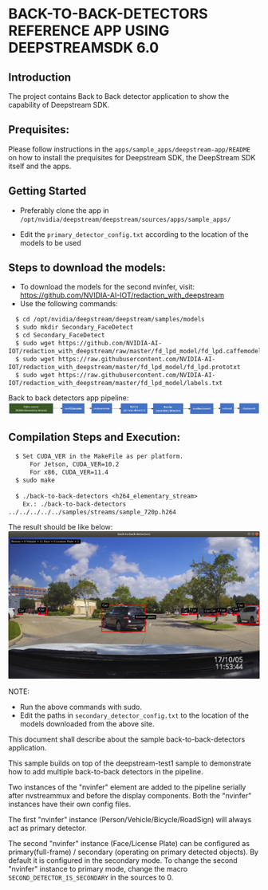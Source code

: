 # BACK-TO-BACK-DETECTORS REFERENCE APP USING DEEPSTREAMSDK 6.0

## Introduction

The project contains Back to Back detector application to show the
capability of Deepstream SDK.

## Prequisites:

Please follow instructions in the `apps/sample_apps/deepstream-app/README` on how
to install the prequisites for Deepstream SDK, the DeepStream SDK itself and the
apps.

## Getting Started

-   Preferably clone the app in
    `/opt/nvidia/deepstream/deepstream/sources/apps/sample_apps/`

-   Edit the `primary_detector_config.txt` according to the location of the models to be used

## Steps to download the models:

-   To download the models for the second nvinfer, visit:
    https://github.com/NVIDIA-AI-IOT/redaction_with_deepstream
-   Use the following commands:

```
  $ cd /opt/nvidia/deepstream/deepstream/samples/models
  $ sudo mkdir Secondary_FaceDetect
  $ cd Secondary_FaceDetect
  $ sudo wget https://github.com/NVIDIA-AI-IOT/redaction_with_deepstream/raw/master/fd_lpd_model/fd_lpd.caffemodel
  $ sudo wget https://raw.githubusercontent.com/NVIDIA-AI-IOT/redaction_with_deepstream/master/fd_lpd_model/fd_lpd.prototxt
  $ sudo wget https://raw.githubusercontent.com/NVIDIA-AI-IOT/redaction_with_deepstream/master/fd_lpd_model/labels.txt
```

Back to back detectors app pipeline:
![DS Back to back detectors Pipeline](.backtobackdetectors_pipeline.png)

## Compilation Steps and Execution:

```
  $ Set CUDA_VER in the MakeFile as per platform.
      For Jetson, CUDA_VER=10.2
      For x86, CUDA_VER=11.4
  $ sudo make

  $ ./back-to-back-detectors <h264_elementary_stream>
    Ex.: ./back-to-back-detectors ../../../../../samples/streams/sample_720p.h264
```

The result should be like below:
![DS Back to Back Detectors Screenshot](.backtobackdetectors.png)

NOTE:

-   Run the above commands with sudo.
-   Edit the paths in `secondary_detector_config.txt` to the location of the models
    downloaded from the above site.

This document shall describe about the sample back-to-back-detectors application.

This sample builds on top of the deepstream-test1 sample to demonstrate how to
add multiple back-to-back detectors in the pipeline.

Two instances of the "nvinfer" element are added to the pipeline serially after
nvstreammux and before the display components. Both the "nvinfer" instances have
their own config files.

The first "nvinfer" instance (Person/Vehicle/Bicycle/RoadSign) will always act
as primary detector.

The second "nvinfer" instance (Face/License Plate) can be configured as
primary(full-frame) / secondary (operating on primary detected objects). By
default it is configured in the secondary mode. To change the second "nvinfer"
instance to primary mode, change the macro `SECOND_DETECTOR_IS_SECONDARY` in the
sources to 0.
